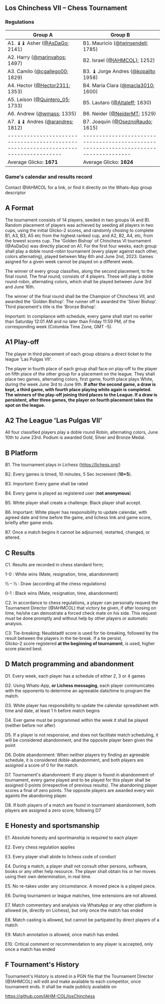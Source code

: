 ## Los Chinchess VII – Chess Tournament
### Regulations

| Group A                                                                           | Group B                                                                            |
|-----------------------------------------------------------------------------------|------------------------------------------------------------------------------------|
| A1. ♝♝ Asher  ([@AsDaGo](https://lichess.org/?user=AsDaGo#friend); 2141)          | B1. Mauricio  ([@twinsendell](https://lichess.org/?user=twinsendell#friend); 1785) |
| A2. Harry ([@marinvahos](https://lichess.org/?user=marinvahos#friend); 1497)      | B2. Israel ([@IAHMCOL)](https://lichess.org/?user=IAHMCOL#friend); 1252)           |
| A3. Camilo  ([@cgallego00](https://lichess.org/?user=cgallego00#friend); 1829)    | B3. ♝ Jorge Andres ([@kopalito](https://lichess.org/?user=kopalito#friend) 1958)   |
| A4. Hector  ([@Hector2311](https://lichess.org/?user=Hector2311#friend);  1353)   | B4. Maria Clara  ([@macla3010](https://lichess.org/?user=macla3010#friend);  1600) |
| A5. Leison  ([@Quintero_05](https://lichess.org/?user=Quintero_05#friend);  1733) | B5. Lautaro ([@Altaleff](https://lichess.org/?user=Altaleff#friend);  1630)        |
| A6. Andrew  ([@wmass](https://lichess.org/?user=wmass#friend);  1335)             | B6. Neider  ([@NeiderMT](https://lichess.org/?user=NeiderMT#friend);  1529)        |
| A7. ♝♝ Andres ([@arandres](https://lichess.org/?user=arandres#friend); 1812)      | B7. Joaquin  ([@OseznoRaudo](https://lichess.org/?user=OseznoRaudo#friend); 1615)  |
|-----------------------------------------------------------------------------------|------------------------------------------------------------------------------------|
| Average Glicko: **1671**                                                          | Average Glicko: **1624**                                                           |

### Game's calendar and results record

Contact @IAHMCOL for a link, or find it directly on the Whats-App group descriptor

## A	Format

The tournament consists of 14 players, seeded in two groups (A and B). Random
placement of players was achieved by seeding all players in two cups, using
the initial Glicko-2 scores, and randomly chosing to complete B1, A3, B3, A5
etc from the highest ranked cup, and A2, B2, A4, etc, from the lowest scores
cup. The 'Golden Bishop' of Chinchess VI tournament (@AsDaGo) was directly
placed on A1.  For the first four weeks,
each group shall play a doble round-robin tournament (every player against
each other, colors alternating), played between May 6th and June 2nd, 2023.
Games asigned for a given week cannot be played on a different week. 

The winner of every group classifies, along the second placement, to the final
round. The final round, consists of 4 players. These will play a doble
round-robin, alternating colors, which shall be played between June 3rd and
June 16th. 

The winner of the final round shall be the Champion of Chinchess VII, and
awarded the 'Golden Bishop'. The runner off is awarded the 'Silver
Bishop'. Third placement's title is the 'Bronze Bishop'. 

Important: In compliance with schedule, every game shall start no earlier than
Saturday 12:01 AM and no later than Friday 11:59 PM, of the corresponding week
(Colombia Time Zone, GMT -5). 

## A1	   Play-off

The player in third placement of each group obtains a direct ticket to the
league 'Las Pulgas VII'.

The player in fourth place of each group shall face on
play-off to the player on fifth place of the other group for a placement on
the league. They shall place two games, alternating colors, first game, fourth
place plays White, during the week June 3rd to June 9th. **If after the
second game, a draw is kept, a third game, with fourth place playing white
again is completed. The winners of the play-off joining third places to the
League. If a draw is persistent, after three games, the player on fourth
placement takes the spot on the league.**

## A2	The League 'Las Pulgas VII'

All four classified players play a doble round Robin, alternating colors,
June 10th to June 23rd. Podium is awarded Gold, Silver and Bronze Medal. 

## B	Platform

B1. The tournament plays in  Lichess (https://lichess.org/)

B2. Every games is timed,  10 minutes, 5 Sec increment (**10+5**). 

B3. *Important*: Every game shall be rated

B4. Every game is played as registered user (**not anonymous**)

B5. White player shall create a challenge. Black player shall accept.

B6. Important: White player has responsibility to update calendar, with agreed
date and time before the game, and lichess link and game score, briefly after
game ends. 

B7. Once a match begins it cannot be adjourned, restarted, changed, or altered.

## C	Results

C1. Results are recorded in chess standard form;

1-0 : White wins (Mate, resignation, time, abandonment)

½ – ½ : Draw (according all the chess regulations)

0-1 : Black wins (Mate, resignation, time, abandonment)

C2. In accordance to chess regulations,  a player can personally request the
Tournament Director (@IAHMCOL) that victory be given, if after loosing on
time, he/she can demostrate a forced check mate on his side. This request must
be done promptly and without help by other players or automatic analysis. 

C3: Tie-breaking: Neudstadtl score is used for tie-breaking, followed by
the result between the players in the tie-break. If a tie persist,  
Glicko-2 score registered **at the beginning of tournament**, is used, higher
score placed best.  

## D	Match programming and abandonment

D1. Every week, each player has a schedule of either 2, 3 or 4 games

D2. Using Whats-App, **or Lichess messaging**, each player communicates with the
opponents to determine an agreeable date/time to program the match. 

D3. White player has responsibility to update the calendar spreadsheet with
time and date, at least 1 h before match begins 

D4. Ever game must be programmed within the week it shall be played (neither
before nor after) 

D5. If a player is not responsive, and does not facilitate match scheduling,
it will be considered abandonment, and the opposite player been given the
point 

D6. Doble abandonment: When neither players try finding an agreeable schedule,
it is considered doble-abandonment, and both players are assigned a score of 0
for the match. 

D7. Tournament's abandonment: If any player is found in abandonment of
tournament, every game played and to be played for this player shall be
assigned 0 points (irrespective of previous results). The abandoning player
scores a final of zero points. The opposite players are awarded every win
againts the abandoning player.  

D8. If both players of a match are found in tournament abandonment, both
players are assigned a zero score, following D7 

## E	Honesty and sportsmanship

E1. Absolute honesty and sportmanship is required to each player

E2. Every chess regulation applies

E3. Every player shall abide to lichess code of conduct

E4. During a match, a player shall not consult other persons, software, books
or any other help resource. The player shall obtain his or her moves using
their own determination, in real time. 

E5. No re-takes under any circumstance. A moved piece is a played piece.

E6. During tournament or league matches, time extensions are not allowed.

E7. Match commentary and analyisis via WhatsApp or any other platform is
allowed (ie, directly on Lichess), but only once the match has ended 

E8. Match casting is allowed, but cannot be partipated by direct players of a match

E9. Match annotation is allowed, once match has ended.

E10. Critical comment or recommendation to any player is accepted, only once a match has ended

## F	Tournament's History

Tournament's History is stored in a PGN file that the Tournament Director
(@IAHMCOL) will edit and make available to each competitor, once tournament
ends. It shall be made publicly available on  

https://github.com/IAHM-COL/losChinchess

